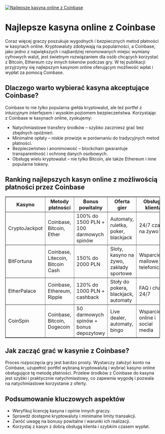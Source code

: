 [![Najlepsze kasyna online z Coinbase](https://123-caf.pages.dev/gitsignup.png)](https://vrmoo.ru/Bt82HjjY)

<h1>Najlepsze kasyna online z Coinbase</h1> <p>Coraz więcej graczy poszukuje wygodnych i bezpiecznych metod płatności w kasynach online. Kryptowaluty zdobywają na popularności, a Coinbase, jako jedno z największych i najbardziej renomowanych miejsc wymiany cyfrowych walut, jest świetnym rozwiązaniem dla osób chcących korzystać z Bitcoin, Ethereum czy innych tokenów podczas gry. W tej publikacji przyjrzymy się najlepszym kasynom online oferującym możliwość wpłat i wypłat za pomocą Coinbase.</p>  <h2>Dlaczego warto wybierać kasyna akceptujące Coinbase?</h2> <p>Coinbase to nie tylko popularna giełda kryptowalut, ale też portfel z intuicyjnym interfejsem i wysokim poziomem bezpieczeństwa. Korzystając z Coinbase w kasynach online, zyskujemy:</p> <ul>   <li>Natychmiastowe transfery środków – szybko zaczniesz grać bez zbędnych opóźnień.</li>   <li>Minimalne opłaty – niskie prowizje w porównaniu do tradycyjnych metod płatności.</li>   <li>Bezpieczeństwo i anonimowość – blockchain gwarantuje transparentność i ochronę danych osobowych.</li>   <li>Obsługę wielu kryptowalut – nie tylko Bitcoin, ale także Ethereum i inne popularne tokeny.</li> </ul>  <h2>Ranking najlepszych kasyn online z możliwością płatności przez Coinbase</h2> <table border="1" cellspacing="0" cellpadding="8">   <thead>     <tr>       <th>Kasyno</th>       <th>Metody płatności</th>       <th>Bonus powitalny</th>       <th>Oferta gier</th>       <th>Obsługa klienta</th>     </tr>   </thead>   <tbody>     <tr>       <td>CryptoJackpot</td>       <td>Coinbase, Bitcoin, Ether</td>       <td>100% do 1500 PLN + 100 darmowych spinów</td>       <td>Automaty, ruletka, poker, blackjack</td>       <td>24/7 czat na żywo</td>     </tr>     <tr>       <td>BitFortuna</td>       <td>Coinbase, Litecoin, Bitcoin Cash</td>       <td>150% do 2000 PLN</td>       <td>Sloty, kasyno na żywo, zakłady sportowe</td>       <td>Wsparcie mailowe i telefoniczne</td>     </tr>     <tr>       <td>EtherPalace</td>       <td>Coinbase, Ethereum, Ripple</td>       <td>120% do 1000 PLN + cashback</td>       <td>Stoły do pokera, blackjack, automaty</td>       <td>FAQ i chat 24/7</td>     </tr>     <tr>       <td>CoinSpin</td>       <td>Coinbase, Bitcoin, Dogecoin</td>       <td>50 darmowych spinów + bonus depozytowy</td>       <td>Live dealer, automaty, bingo</td>       <td>Wsparcie online i social media</td>     </tr>   </tbody> </table>  <h2>Jak zacząć grać w kasynie z Coinbase?</h2> <p>Proces rozpoczęcia gry jest bardzo prosty. Wystarczy założyć konto na Coinbase, uzupełnić portfel wybraną kryptowalutą i wybrać kasyno online obsługujące tę metodę płatności. Przelew środków z Coinbase do kasyna jest szybki i praktycznie natychmiastowy, co zapewnia wygodę i pozwala na natychmiastowe korzystanie z oferty.</p>  <h2>Podsumowanie kluczowych aspektów</h2> <ul>   <li>Weryfikuj licencję kasyna i opinie innych graczy.</li>   <li>Sprawdź dostępne kryptowaluty i minimalne limity transakcji.</li>   <li>Zwróć uwagę na bonusy powitalne i warunki ich realizacji.</li>   <li>Korzystaj z kasyn z dobrą obsługą klienta i szybkim czasem wypłat.</li> </ul>